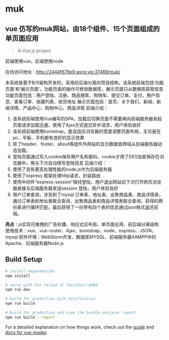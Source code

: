 # muk
<h2>vue 仿写的muk网站，由18个组件、15个页面组成的 单页面应用</h2>

> A Vue.js project

前端使用vue，后端使用node

在线访问地址：http://2444f679p9.wicp.vip:37469/muk/


  本系统是基于B/S架构开发的，采用前后端分离的项目结构，该系统前端包括‘功能页面’和‘展示页面’，功能页面的操作可修改数据库，展示页面只从数据库获取信息
功能页面包括：用户登陆、注册、商品搜索、购物车、提交订单、支付、用户信息、查看订单、收藏列表、收货地址
展示页面包括：首页、关于我们、新闻、新闻详情、产品中心、购物中心、商品详情
前端介绍：
1.	该系统前端使用Vue编写的SPA，加载后切换页面不需要再向前端服务器发起页面请求加载迅速，使用了Ajax方式提交异步请求，用户体验良好
2.	该系统前端使用bootstrap，能自适应浏览器的宽度调整页面布局，无论是在pc、平板、手机都有良好的显示效果
3.	除了header、footer、about等组件外网站的显示数据皆跨域从后端服务器动态加载。
4.	登陆页面通过写入cookie保存用户名和密码，cookie才用了DES加密保存在浏览器中，用与下次自动填写登陆信息
后端介绍：
1.	使用了具有更高处理性能的node.js作为后端服务器
2.	使用了express 框架处理http请求，封装路由
3.	使用中间件“express-session”保持登陆，用户退出网站后下次打开网页浏览器直接与后端服务器发送session 登陆，用户体验良好
4.	用户订单查询，涉及到了mysql 订单表、地址表、出售商品表、商品详情表，通过订单表和地址表联合查询、出售商品表和商品详情表联合查询，获得的两份表进行循环匹配，最后获得了一份带有四个表的信息通过json格式返还前端。

<b>亮点</b>：js实现可推拽的广告轮播、响应式应布局、单页面应用、前后端分离结构
使用技术：vue、vue-router、Ajax、bootstrap、node、express、JSON、mysql
软件环境：WebStorm开发、数据库MYSQL、前端服务器XAMPP中的Apache、后端服务器Node.js



## Build Setup

``` bash
# install dependencies
npm install

# serve with hot reload at localhost:8080
npm run dev

# build for production with minification
npm run build

# build for production and view the bundle analyzer report
npm run build --report
```

For a detailed explanation on how things work, check out the [guide](http://vuejs-templates.github.io/webpack/) and [docs for vue-loader](http://vuejs.github.io/vue-loader).
